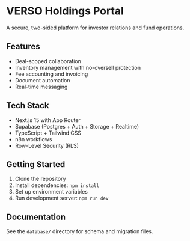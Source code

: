 # VERSO Holdings Portal

A secure, two-sided platform for investor relations and fund operations.

## Features
- Deal-scoped collaboration
- Inventory management with no-oversell protection
- Fee accounting and invoicing
- Document automation
- Real-time messaging

## Tech Stack
- Next.js 15 with App Router
- Supabase (Postgres + Auth + Storage + Realtime)
- TypeScript + Tailwind CSS
- n8n workflows
- Row-Level Security (RLS)

## Getting Started

1. Clone the repository
2. Install dependencies: `npm install`
3. Set up environment variables
4. Run development server: `npm run dev`

## Documentation

See the `database/` directory for schema and migration files.

